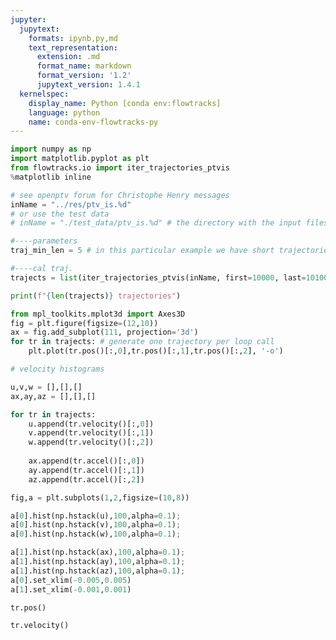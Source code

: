 ```yaml
---
jupyter:
  jupytext:
    formats: ipynb,py,md
    text_representation:
      extension: .md
      format_name: markdown
      format_version: '1.2'
      jupytext_version: 1.4.1
  kernelspec:
    display_name: Python [conda env:flowtracks]
    language: python
    name: conda-env-flowtracks-py
---
```


```python jupyter={"outputs_hidden": false}
import numpy as np
import matplotlib.pyplot as plt
from flowtracks.io import iter_trajectories_ptvis
%matplotlib inline
```

```python jupyter={"outputs_hidden": false}
# see openptv forum for Christophe Henry messages
inName = "../res/ptv_is.%d" 
# or use the test data
# inName = "./test_data/ptv_is.%d" # the directory with the input files
```

```python jupyter={"outputs_hidden": false}
#----parameters
traj_min_len = 5 # in this particular example we have short trajectories

#----cal traj.
trajects = list(iter_trajectories_ptvis(inName, first=10000, last=10100, traj_min_len=traj_min_len,frate=20))
```

```python
print(f"{len(trajects)} trajectories")
```

```python
from mpl_toolkits.mplot3d import Axes3D
fig = plt.figure(figsize=(12,10))
ax = fig.add_subplot(111, projection='3d')
for tr in trajects: # generate one trajectory per loop call
    plt.plot(tr.pos()[:,0],tr.pos()[:,1],tr.pos()[:,2], '-o')
```

```python
# velocity histograms

u,v,w = [],[],[]
ax,ay,az = [],[],[]

for tr in trajects:
    u.append(tr.velocity()[:,0])
    v.append(tr.velocity()[:,1])
    w.append(tr.velocity()[:,2])
    
    ax.append(tr.accel()[:,0])
    ay.append(tr.accel()[:,1])
    az.append(tr.accel()[:,2])
```

```python
fig,a = plt.subplots(1,2,figsize=(10,8))

a[0].hist(np.hstack(u),100,alpha=0.1);
a[0].hist(np.hstack(v),100,alpha=0.1);
a[0].hist(np.hstack(w),100,alpha=0.1);

a[1].hist(np.hstack(ax),100,alpha=0.1);
a[1].hist(np.hstack(ay),100,alpha=0.1);
a[1].hist(np.hstack(az),100,alpha=0.1);
a[0].set_xlim(-0.005,0.005)
a[1].set_xlim(-0.001,0.001)
```

```python
tr.pos()
```

```python
tr.velocity()
```

```python

```
